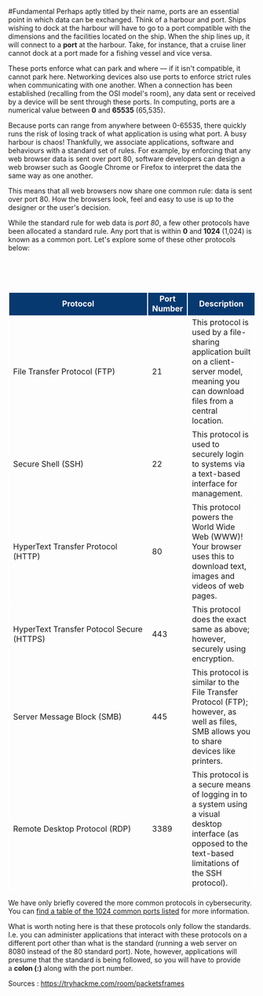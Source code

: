 #Fundamental 
Perhaps aptly titled by their name, ports are an essential point in which data can be exchanged. Think of a harbour and port. Ships wishing to dock at the harbour will have to go to a port compatible with the dimensions and the facilities located on the ship. When the ship lines up, it will connect to a **port** at the harbour. Take, for instance, that a cruise liner cannot dock at a port made for a fishing vessel and vice versa.

These ports enforce what can park and where — if it isn't compatible, it cannot park here. Networking devices also use ports to enforce strict rules when communicating with one another. When a connection has been established (recalling from the OSI model's room), any data sent or received by a device will be sent through these ports. In computing, ports are a numerical value between **0** and **65535** (65,535).

Because ports can range from anywhere between 0-65535, there quickly runs the risk of losing track of what application is using what port. A busy harbour is chaos! Thankfully, we associate applications, software and behaviours with a standard set of rules. For example, by enforcing that any web browser data is sent over port 80, software developers can design a web browser such as Google Chrome or Firefox to interpret the data the same way as one another.

This means that all web browsers now share one common rule: data is sent over port 80. How the browsers look, feel and easy to use is up to the designer or the user's decision.

While the standard rule for web data is _port 80_, a few other protocols have been allocated a standard rule. Any port that is within **0** and **1024** (1,024) is known as a common port. Let's explore some of these other protocols below:
<table>
    <tbody>
		<tr style="text-align:center;background-color:#063970;color:#ffffff;">
            <td style="border:2px solid #FFF"><b>Protocol<br></b></td>
            <td style="border:2px solid #FFF"><b>Port Number<br></b></td>
            <td style="border:2px solid #FFF"><b>Description<br></b></td>
        </tr>
        <tr>
            <td style="border:2px solid #FFF">File Transfer Protocol (FTP)<br></td>
            <td style="border:2px solid #FFF">21<br></td>
            <td style="border:2px solid #FFF">This protocol is used by a file-sharing application built on a client-server model, meaning you can download files from a central location.<br></td>
        </tr>
        <tr>
            <td style="border:2px solid #FFF">Secure Shell (SSH)<br></td>
            <td style="border:2px solid #FFF">22<br></td>
            <td style="border:2px solid #FFF">This protocol is used to securely login to systems via a text-based interface for management.<br></td>
        </tr>
        <tr>
            <td style="border:2px solid #FFF">HyperText Transfer Protocol (HTTP)<br></td>
            <td style="border:2px solid #FFF">80<br></td>
            <td style="border:2px solid #FFF">This protocol powers the World Wide Web (WWW)! Your browser uses this to download text, images and videos of web pages.<br></td>
        </tr>
        <tr>
            <td style="border:2px solid #FFF">HyperText Transfer Potocol Secure (HTTPS)<br></td>
            <td style="border:2px solid #FFF">443<br></td>
            <td style="border:2px solid #FFF">This protocol does the exact same as above; however, securely using encryption.<br></td>
        </tr>
        <tr>
            <td style="border:2px solid #FFF">Server Message Block (SMB)<br></td>
            <td style="border:2px solid #FFF">445<br></td>
            <td style="border:2px solid #FFF">This protocol is similar to the File Transfer Protocol (FTP); however, as well as files, SMB allows you to share devices like printers.<br></td>
        </tr>
        <tr>
            <td style="border:2px solid #FFF">Remote Desktop Protocol (RDP)<br></td>
            <td style="border:2px solid #FFF">3389<br></td>
            <td style="border:2px solid #FFF">This protocol is a secure means of logging in to a system using a visual desktop interface (as opposed to the text-based limitations of the SSH protocol).<br></td>
        </tr>
    </tbody>
</table>

We have only briefly covered the more common protocols in cybersecurity. You can [find a table of the 1024 common ports listed](http://www.vmaxx.net/techinfo/ports.htm) for more information.

What is worth noting here is that these protocols only follow the standards. I.e. you can administer applications that interact with these protocols on a different port other than what is the standard (running a web server on 8080 instead of the 80 standard port). Note, however, applications will presume that the standard is being followed, so you will have to provide a **colon (:)** along with the port number.

Sources : https://tryhackme.com/room/packetsframes
